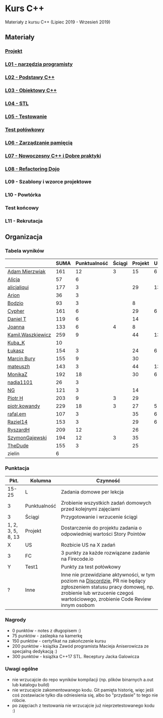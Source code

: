 # Kurs C++

Materiały z kursu C++ (Lipiec 2019 - Wrzesień 2019)

## Materiały

### [Projekt](project)
### [L01 - narzędzia programisty](L01-programmers-tools)
### [L02 - Podstawy C++](L02-C++-introduction)
### [L03 - Obiektowy C++](L03-object-oriented-cpp)
### [L04 - STL](L04-stl)
### [L05 - Testowanie](L05-testing)
### [Test połówkowy](https://forms.gle/5sGr9kWpAccmptpY9)
### [L06 - Zarządzanie pamięcią](L06-memory-management)
### [L07 - Nowoczesny C++ i Dobre praktyki](L07-modern-cpp)
### [L08 - Refactoring Dojo](L08-refactoring-dojo)
### L09 - Szablony i wzorce projektowe
### L10 - Powtórka
### Test końcowy
### L11 - Rekrutacja

## Organizacja

### Tabela wyników

|                                                     | SUMA | Punktualność | Ściągi | Projekt | US | FC | Test1 | Inne | L1 | L2 | L3 | L4 | L5 | L6 | L7 | L8 | L9 |
|-----------------------------------------------------|------|--------------|--------|---------|----|----|-------|------|----|----|----|----|----|----|----|----|----|
| [Adam Mierzwiak](https://github.com/adamvm)         |  161 |           12 |      3 |      15 |  6 | 15 |    17 |   13 | 15 | 15 | 15 | 15 | 20 |    |    |    |    |
| [Alicja](https://github.com/AlicjaBonder)           |   57 |            6 |        |         |    |    |       |      | 15 | 15 | 15 |    |  6 |    |    |    |    |
| [alicjaliqui](https://github.com/alicjaliQui)       |  177 |            3 |        |      29 | 13 | 27 |    29 |    2 | 15 | 15 |    | 22 | 22 |    |    |    |    |
| [Arion](https://github.com/Ariionex)                |   36 |            3 |        |         |    |    |       |    5 |  7 |    | 15 |    |  6 |    |    |    |    |
| [Bodzio](https://github.com/Dolaroza)               |   93 |            3 |        |       8 |    |    |    11 |    6 |  6 |    | 15 | 22 | 22 |    |    |    |    |
| [Cypher](https://github.com/ChopSeeGuy)             |  161 |            6 |        |      29 |  6 | 21 |    15 |    9 | 15 |  8 | 15 | 13 |  6 | 18 |    |    |    |
| [Daniel T](https://github.com/LinQ007)              |  119 |            6 |        |      14 |    | 15 |    20 |      | 15 | 15 | 12 |  5 | 17 |    |    |    |    |
| [Joanna](https://github.com/teojdb)                 |  133 |            6 |      4 |       8 |    |    |    24 |    3 | 15 | 15 | 14 | 22 | 22 |    |    |    |    |
| [Kamil.Waszkiewicz](https://github.com/darkassazi)  |  259 |            9 |        |      44 | 13 | 51 |    16 |    8 | 15 | 15 | 15 | 15 | 21 | 20 | 17 |    |    |
| [Kuba_K](https://github.com/kubakusz)               |   10 |              |        |         |    |    |       |    1 |  3 |    |    |    |  6 |    |    |    |    |
| [Łukasz](https://github.com/lucaswalicki)           |  154 |            3 |        |      24 |  6 | 39 |    18 |   11 | 13 |  4 |  8 | 11 | 17 |    |    |    |    |
| [Marcin Bury](https://github.com/MarcinBury92)      |  155 |            9 |        |      30 |    |    |    25 |    1 | 15 | 15 | 14 | 26 | 20 |    |    |    |    |
| [mateuszh](https://github.com/czarny247)            |  143 |            3 |        |      44 | 13 |    |    20 |   11 |  6 | 12 | 15 | 13 |  6 |    |    |    |    |
| [MonikaZ](https://github.com/MonikaZelechowska)     |  192 |           18 |        |      30 |  6 |    |    21 |    1 | 15 | 15 | 15 | 18 | 20 | 18 | 15 |    |    |
| [nadia1101](https://github.com/JustynaSlazak)       |   26 |            3 |        |         |    |    |       |    2 | 15 |    |    |    |  6 |    |    |    |    |
| [NG](https://github.com/NG90)                       |  121 |            3 |        |      14 |    |    |    22 |      | 15 | 15 | 14 | 18 | 20 |    |    |    |    |
| [Piotr H](https://github.com/PiotrHCpp)             |  203 |            9 |      3 |      29 |    | 18 |    24 |    6 | 15 | 15 | 14 | 26 | 21 | 20 |    |    |    |
| [piotr.kowandy](https://github.com/PiotrKowandy)    |  229 |           18 |      3 |      27 |  5 | 30 |    22 |    5 | 15 | 15 | 15 | 18 | 20 | 20 | 16 |    |    |
| [rafal.em](https://github.com/elRaphaelo)           |  107 |            3 |        |      35 |  6 |    |    16 |    5 |  7 |  2 | 14 | 13 |  6 |    |    |    |    |
| [Raziel14](https://github.com/Arakis14)             |  153 |            3 |        |      29 |  6 | 33 |    15 |      | 15 | 15 | 14 |  6 | 17 |    |    |    |    |
| [RyszardH](https://github.com/RyszardHalapacz)      |  209 |           12 |        |      26 |    | 48 |    24 |    2 |  9 | 15 | 15 | 18 | 20 | 20 |    |    |    |
| [SzymonGajewski](https://github.com/SzymonGajewski) |  194 |           12 |      3 |      35 |    | 15 |    21 |    6 | 15 | 15 | 14 | 18 | 20 | 20 |    |    |    |
| [TheDude](https://github.com/TheDude-cpu)           |  155 |            3 |        |      25 |    | 30 |    14 |    1 | 15 | 13 |  8 | 11 | 20 | 15 |    |    |    |
| zielin                                              |    6 |              |        |         |    |    |       |      |    |    |    |    |  6 |    |    |    |    |

### Punktacja

| Pkt.              | Kolumna           | Czynność |
|-------------------|-------------------|----------|
| 15-25             | L                 | Zadania domowe per lekcja |
| 3                 | Punktualność      | Zrobienie wszystkich zadań domowych przed kolejnymi zajęciami |
| 3                 | Ściągi            | Przygotowanie i wrzucenie ściągi |
| 1, 2, 3, 5, 8, 13 | Projekt           | Dostarczenie do projektu zadania o odpowiedniej wartości Story Pointów |
| X                 | US                | Rozbicie US na X zadań |
| 3                 | FC                | 3 punkty za każde rozwiązane zadanie na Firecode.io
| Y                 | Test1             | Punkty za test połówkowy |
| ?                 | Inne              | Inne nie przewidziane aktywności, w tym poziom na [Discordzie](https://mee6.xyz/leaderboard/491367269302009857), PR nie będący zgłoszeniem statusu pracy domowej, np. zrobienie lub wrzucenie czegoś wartościowego, zrobienie Code Review innym osobom |

### Nagrody

- 0 punktów - notes z długopisem :)
- 75 punktów - zaślepka na kamerkę
- 150 punktów - certyfikat na zakończenie kursu
- 200 punktów - książka Zawód programista Macieja Aniserowicza ze specjalną dedykacją :)
- 300 punktów - książka C++17 STL. Receptury Jacka Galowicza

### Uwagi ogólne

- nie wrzucajcie do repo wyników kompilacji (np. plików binarnych a.out lub katalogu build)
- nie wrzucajcie zakomentowanego kodu. Git pamięta historię, więc jeśli coś zostawiacie tylko dla odniesienia się, albo bo "przydasie" to tego nie róbcie.
- po zajęciach z testowania nie wrzucajcie już nieprzetestowanego kodu :)
